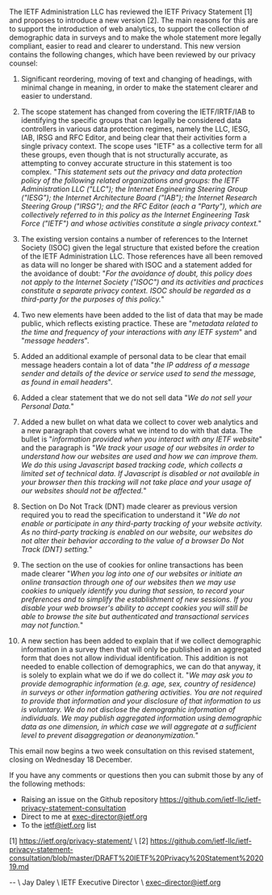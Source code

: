 The IETF Administration LLC has reviewed the IETF Privacy Statement [1] and proposes to introduce a new version [2].  The main reasons for this are to support the introduction of web analytics, to support the collection of demographic data in surveys and to make the whole statement more legally compliant, easier to read and clearer to understand.  This new version contains the following changes, which have been reviewed by our privacy counsel:

1. Significant reordering, moving of text and changing of headings, with minimal change in meaning, in order to make the statement clearer and easier to understand.

2. The scope statement has changed from covering the IETF/IRTF/IAB to identifying the specific groups that can legally be considered data controllers in various data protection regimes, namely the LLC, IESG, IAB, IRSG and RFC Editor, and being clear that their activities form a single privacy context.  The scope uses "IETF" as a collective term for all these groups, even though that is not structurally accurate, as attempting to convey accurate structure in this statement is too complex. "_This statement sets out the privacy and data protection policy of the following related organizations and groups: the IETF Administration LLC ("LLC"); the Internet Engineering Steering Group ("IESG"); the Internet Architecture Board ("IAB"); the Internet Research Steering Group ("IRSG"); and the RFC Editor (each a "Party"), which are collectively referred to in this policy as  the Internet Engineering Task Force ("IETF") and whose activities constitute a single privacy context._"

3. The existing version contains a number of references to the Internet Society (ISOC) given the legal structure that existed before the creation of the IETF Administration LLC.  Those references have all been removed as data will no longer be shared with ISOC and a statement added for the avoidance of doubt: "_For the avoidance of doubt, this policy does not apply to the Internet Society ("ISOC") and its activities and practices constitute a separate privacy context. ISOC should be regarded as a third-party for the purposes of this policy._"

4. Two new elements have been added to the list of data that may be made public, which reflects existing practice.  These are "_metadata related to the time and frequency of your interactions with any IETF system_" and "_message headers_".

5. Added an additional example of personal data to be clear that email message headers contain a lot of data "_the IP address of a message sender and details of the device or service used to send the message, as found in email headers_".

6. Added a clear statement that we do not sell data "_We do not sell your Personal Data._"

7. Added a new bullet on what data we collect to cover web analytics and a new paragraph that covers what we intend to do with that data.  The bullet is "_information provided when you interact with any IETF website_" and the paragraph is "_We track your usage of our websites in order to understand how our websites are used and how we can improve them.  We do this using Javascript based tracking code, which collects a limited set of technical data.  If Javascript is disabled or not available in your browser then this tracking will not take place and your usage of our websites should not be affected._"

8. Section on Do Not Track (DNT) made clearer as previous version required you to read the specification to understand it "_We do not enable or participate in any third-party tracking of your website activity.  As no third-party tracking is enabled on our website, our websites do not alter their behavior according to the value of a browser Do Not Track (DNT) setting._"

9. The section on the use of cookies for online transactions has been made clearer "_When you log into one of our websites or initiate an online transaction through one of our websites then we may use cookies to uniquely identify you during that session, to record your preferences and to simplify the establishment of new sessions.  If you disable your web browser's ability to accept cookies you will still be able to browse the site but authenticated and transactional services may not function._"

10. A new section has been added to explain that if we collect demographic information in a survey then that will only be published in an aggregated form that does not allow individual identification.  This addition is not needed to enable collection of demographics, we can do that anyway, it is solely to explain what we do if we do collect it.  "_We may ask you to provide demographic information (e.g. age, sex, country of residence) in surveys or other information gathering activities.  You are not required to provide that information and your disclosure of that information to us is voluntary.  We do not disclose the demographic information of individuals.  We may publish aggregated information using demographic data as one dimension, in which case we will aggregate at a sufficient level to prevent disaggregation or deanonymization._"

This email now begins a two week consultation on this revised statement, closing on Wednesday 18 December.

If you have any comments or questions then you can submit those by any of the following methods:

* Raising an issue on the Github repository https://github.com/ietf-llc/ietf-privacy-statement-consultation
* Direct to me at exec-director@ietf.org
* To the ietf@ietf.org list

[1]  https://ietf.org/privacy-statement/ \\
[2]  https://github.com/ietf-llc/ietf-privacy-statement-consultation/blob/master/DRAFT%20IETF%20Privacy%20Statement%202019.md

-- \\
Jay Daley \\
IETF Executive Director \\
exec-director@ietf.org



